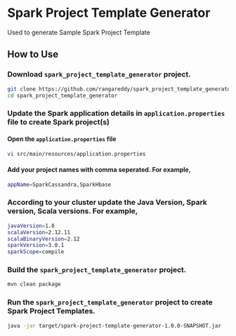 # Spark Project Template Generator
Used to generate Sample Spark Project Template

## How to Use

### Download `spark_project_template_generator` project.
```sh
git clone https://github.com/rangareddy/spark_project_template_generator.git
cd spark_project_template_generator
```

### Update the Spark application details in `application.properties` file to create Spark project(s)

#### Open the `application.properties` file
```sh
vi src/main/resources/application.properties
```

#### Add your project names with comma seperated. For example,
```sh
appName=SparkCassandra,SparkHbase
```

### According to your cluster update the Java Version, Spark version, Scala versions. For example,
```sh
javaVersion=1.8
scalaVersion=2.12.11
scalaBinaryVersion=2.12
sparkVersion=3.0.1
sparkScope=compile
```

### Build the `spark_project_template_generator` project.
```sh
mvn clean package
```

### Run the `spark_project_template_generator` project to create Spark Project Templates.
```sh
java -jar target/spark-project-template-generator-1.0.0-SNAPSHOT.jar 
```